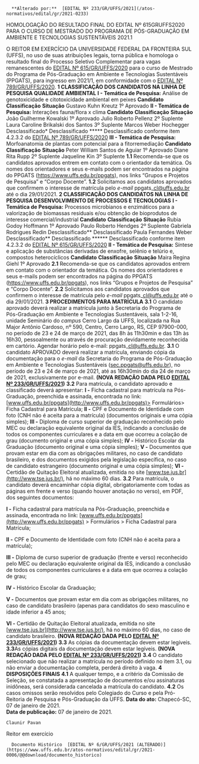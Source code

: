       **Alterado por:**  [EDITAL Nº 233/GR/UFFS/2021](/atos-normativos/edital/gr/2021-0233) 

   HOMOLOGAÇÃO DO RESULTADO FINAL DO EDITAL Nº 615GRUFFS2020 PARA O CURSO DE MESTRADO DO PROGRAMA DE PÓS-GRADUAÇÃO EM AMBIENTE E TECNOLOGIAS SUSTENTÁVEIS 2021.1  

 O REITOR EM EXERCÍCIO DA UNIVERSIDADE FEDERAL DA FRONTEIRA SUL (UFFS), no uso de suas atribuições legais, torna pública e homologa o resultado final do Processo Seletivo Complementar para vagas remanescentes do [EDITAL Nº 615/GR/UFFS/2020](https://www.uffs.edu.br/atos-normativos/edital/gr/2020-0615) para o curso de Mestrado do Programa de Pós-Graduação em Ambiente e Tecnologias Sustentáveis (PPGATS), para ingresso em 2021/1, em conformidade com o [EDITAL Nº 789/GR/UFFS/2020](https://www.uffs.edu.br/atos-normativos/edital/gr/2020-0789).  **1 CLASSIFICAÇÃO DOS CANDIDATOS NA LINHA DE PESQUISA QUALIDADE AMBIENTAL** **I - Temática de Pesquisa:**  Análise de genotoxicidade e citotoxicidade ambiental em peixes     **Candidato**     **Classificação**   **Situação**     Gustavo Kuhn Kreutz   1º   Aprovado     **II - Temática de Pesquisa:**  Interações fauna/flora x clima     **Candidato**     **Classificação**   **Situação**     João Guilherme Kowalski   1º   Aprovado     Julio Roberto Pellenz   2º   Suplente     Laura Caroline Brikalski dos Santos   3º   Suplente     Marcos Weber Hochegger   Desclassificado*   Desclassificado     *****  Desclassificado conforme item 4.2.3.2 do [EDITAL Nº 789/GR/UFFS/2020](https://www.uffs.edu.br/atos-normativos/edital/gr/2020-0789) **III - Temática de Pesquisa:**  Morfoanatomia de plantas com potencial para a fitorremediação     **Candidato**     **Classificação**   **Situação**     Peter William Santos de Aguiar   1º   Aprovado     Diane Rita Rupp   2º   Suplente     Jaqueline Kin   3º   Suplente     **1.1**  Recomenda-se que os candidatos aprovados entrem em contato com o orientador da temática. Os nomes dos orientadores e seus e-mails podem ser encontrados na página do PPGATS (<https://www.uffs.edu.br/ppgats>), nos links “Grupos e Projetos de Pesquisa” e “Corpo Docente”. **1.2**  Solicitamos aos candidatos aprovados que confirmem o interesse de matrícula pelo *e-mail*  ppgats\_cl@uffs.edu.br até o dia 29/01/2021.  **2 CLASSIFICAÇÃO DOS CANDIDATOS NA LINHA DE PESQUISA DESENVOLVIMENTO DE PROCESSOS E TECNOLOGIAS** **I - Temática de Pesquisa:** Processos microbianos e enzimáticos para a valorização de biomassas residuais e/ou obtenção de bioprodutos de interesse comercial/industrial     **Candidato**     **Classificação**   **Situação**     Rubia Godoy Hoffmann   1º   Aprovado     Paulo Roberto Hendges   2º   Suplente     Gabriela Rodrigues Redin   Desclassificado**   Desclassificado     Paula Fernandes Weber   Desclassificado**   Desclassificado     ******  Desclassificado conforme item 4.2.3.2 do [EDITAL Nº 615/GR/UFFS/2020](https://www.uffs.edu.br/atos-normativos/edital/gr/2020-0615) **II - Temática de Pesquisa:** Síntese e aplicação de substâncias derivadas de enxofre, selênio e telúrio e, compostos heterocíclicos     **Candidato**     **Classificação**   **Situação**     Maira Regina Giehl   1º   Aprovado     **2.1**  Recomenda-se que os candidatos aprovados entrem em contato com o orientador da temática. Os nomes dos orientadores e seus e-mails podem ser encontrados na página do PPGATS (<https://www.uffs.edu.br/ppgats>), nos links “Grupos e Projetos de Pesquisa” e “Corpo Docente”. **2.2**  Solicitamos aos candidatos aprovados que confirmem o interesse de matrícula pelo *e-mail*  ppgats\_cl@uffs.edu.br até o dia 29/01/2021.  **3 PROCEDIMENTOS PARA MATRÍCULA** **3.1**  O candidato aprovado deverá realizar a matrícula junto à Secretaria do Programa de Pós-Graduação em Ambiente e Tecnologias Sustentáveis, sala 1-2-16, unidade Seminário do *campus* Cerro Largo da UFFS, localizada na Rua Major Antônio Cardoso, nº 590, Centro, Cerro Largo, RS, CEP 97900-000, no período de 23 e 24 de março de 2021, das 8h às 11h30min e das 13h às 16h30, pessoalmente ou através de procuração devidamente reconhecida em cartório. Agendar horário pelo e-mail: ppgats\_cl@uffs.edu.br. **3.1** O candidato APROVADO deverá realizar a matrícula, enviando cópia da documentação para o *e-mail* da Secretaria do Programa de Pós-Graduação em Ambiente e Tecnologias Sustentáveis (sec.ppgats@uffs.edu.br), no período de 23 e 24 de março de 2021, até as 16h30min do dia 24 de março de 2021, exclusivamente por e-mail. **(NOVA REDAÇÃO DADA PELO [EDITAL Nº 233/GR/UFFS/2021](https://www.uffs.edu.br/atos-normativos/edital/gr/2021-0233))** **3.2**  Para matrícula, o candidato aprovado e classificado deverá apresentar: **I -**  Ficha cadastral para matrícula na Pós-Graduação, preenchida e assinada, encontrada no link: [www.uffs.edu.br/ppgats](http://www.uffs.edu.br/ppgats)> Formulários> Ficha Cadastral para Matrícula; **II -**  CPF e Documento de Identidade com foto (CNH não é aceita para a matrícula) (documentos originais e uma cópia simples); **III -**  Diploma de curso superior de graduação reconhecido pelo MEC ou declaração equivalente original da IES, indicando a conclusão de todos os componentes curriculares e a data em que ocorreu a colação de grau (documento original e uma cópia simples); **IV -**  Histórico Escolar da Graduação (documento original e uma cópia simples); **V -**  Documentos que provam estar em dia com as obrigações militares, no caso de candidato brasileiro, e dos documentos exigidos pela legislação específica, no caso de candidato estrangeiro (documento original e uma cópia simples); **VI -**  Certidão de Quitação Eleitoral atualizada, emitida no site [www.tse.jus.br](http://www.tse.jus.br/), há no máximo 60 dias.  **3.2** Para matrícula, o candidato deverá encaminhar cópia digital, obrigatoriamente com todas as páginas em frente e verso (quando houver anotação no verso), em PDF, dos seguintes documentos:

 **I -**  Ficha cadastral para matrícula na Pós-Graduação, preenchida e assinada, encontrada no link: [www.uffs.edu.br/ppgats](http://www.uffs.edu.br/ppgats) > Formulários > Ficha Cadastral para Matrícula;

 **II -**  CPF e Documento de Identidade com foto (CNH não é aceita para a matrícula);

 **III -**  Diploma de curso superior de graduação (frente e verso) reconhecido pelo MEC ou declaração equivalente original da IES, indicando a conclusão de todos os componentes curriculares e a data em que ocorreu a colação de grau;

 **IV -**  Histórico Escolar da Graduação;

 **V -**  Documentos que provam estar em dia com as obrigações militares, no caso de candidato brasileiro (apenas para candidatos do sexo masculino e idade inferior a 45 anos;

 **VI -**  Certidão de Quitação Eleitoral atualizada, emitida no site [www.tse.jus.br](http://www.tse.jus.br/), há no máximo 60 dias, no caso de candidato brasileiro. **(NOVA REDAÇÃO DADA PELO [EDITAL Nº 233/GR/UFFS/2021](https://www.uffs.edu.br/atos-normativos/edital/gr/2021-0233))** **3.3**  As cópias da documentação devem estar legíveis. **3.3**As cópias digitais da documentação devem estar legíveis. **(NOVA REDAÇÃO DADA PELO [EDITAL Nº 233/GR/UFFS/2021](https://www.uffs.edu.br/atos-normativos/edital/gr/2021-0233))** **3.4**  O candidato selecionado que não realizar a matrícula no período definido no item 3.1, ou não enviar a documentação completa, perderá direito à vaga.  **4 DISPOSIÇÕES FINAIS** **4.1**  A qualquer tempo, e a critério da Comissão de Seleção, se constatada a apresentação de documentos e/ou assinaturas inidôneas, será considerada cancelada a matrícula do candidato. **4.2**  Os casos omissos serão resolvidos pelo Colegiado do Curso e pela Pró-Reitoria de Pesquisa e Pós-Graduação da UFFS.      **Data do ato:** Chapecó-SC, 07 de janeiro de 2021.   
 **Data de publicação:**  07 de janeiro de 2021. 

    Claunir Pavan   
 Reitor em exercício 

      Documento Histórico  [EDITAL Nº 6/GR/UFFS/2021 (ALTERADO)](https://www.uffs.edu.br/atos-normativos/edital/gr/2021-0006/@@download/documento_historico)     
      